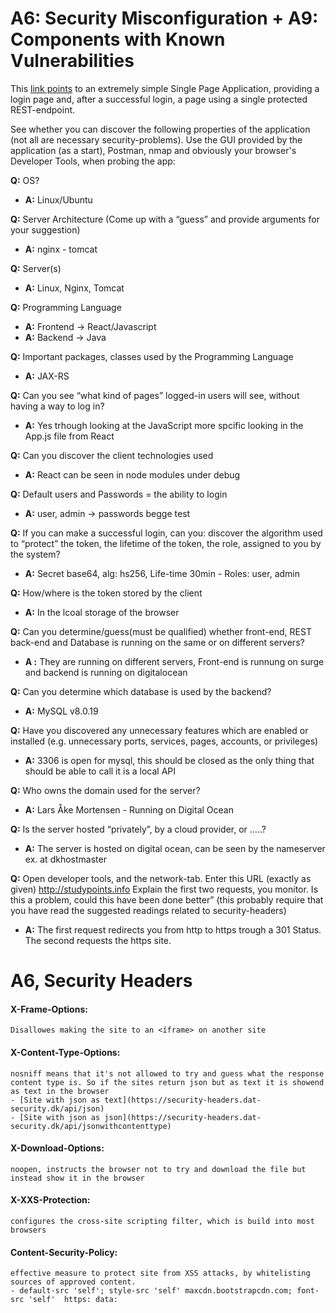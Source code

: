 # A6: Security Misconfiguration + A9: Components with Known Vulnerabilities

This [link points](http://sec-dat-demo.surge.sh/) to an extremely simple Single Page Application, providing a login page and, after a successful login, a page using a single protected REST-endpoint.

See whether you can discover the following properties of the application (not all are necessary security-problems). Use the GUI provided by the application (as a start), Postman, nmap and obviously your browser's Developer Tools, when probing the app:

**Q:** OS?
  - **A:** Linux/Ubuntu

**Q:** Server Architecture (Come up with a “guess” and provide arguments for your suggestion)
  - **A:** nginx - tomcat

**Q:** Server(s)
  - **A:** Linux, Nginx, Tomcat

**Q:** Programming Language
  - **A:** Frontend -> React/Javascript
  - **A:** Backend -> Java

**Q:** Important packages, classes used by the Programming Language
  - **A:** JAX-RS

**Q:** Can you see “what kind of pages” logged-in users will see, without having a way to log in?
  - **A:** Yes trhough looking at the JavaScript more spcific looking in the App.js file from React

**Q:** Can you discover the client technologies used
  - **A:** React can be seen in node modules under debug

**Q:** Default users and Passwords = the ability to login
  - **A:** user, admin -> passwords begge test

**Q:** If you can make a successful login, can you: discover the algorithm used to “protect” the token, the lifetime of the token, the role, assigned to you by the system?
  - **A:** Secret base64, alg: hs256, Life-time 30min - Roles: user, admin

**Q:** How/where is the token stored by the client
  - **A:** In the lcoal storage of the browser

**Q:** Can you determine/guess(must be qualified) whether front-end, REST back-end and Database is running on the same or on different servers?
- **A   :** They are running on different servers, Front-end is runnung on surge and backend is running on digitalocean

**Q:** Can you determine which database is used by the backend?
  - **A:** MySQL v8.0.19

**Q:** Have you discovered any unnecessary features which are enabled or installed (e.g. unnecessary ports, services, pages, accounts, or privileges)
  - **A:** 3306 is open for mysql, this should be closed as the only thing that should be able to call it is a local API

**Q:** Who owns the domain used for the server?
  - **A:** Lars Åke Mortensen - Running on Digital Ocean
    
**Q:** Is the server hosted “privately”, by a cloud provider, or …..?
  - **A:** The server is hosted on digital ocean, can be seen by the nameserver ex. at dkhostmaster

**Q:** Open developer tools, and the network-tab. Enter this URL (exactly as given) http://studypoints.info
Explain the first two requests, you monitor. Is this a problem, could this have been done better” (this probably require that you have read the suggested readings related to security-headers)
  - **A:** The first request redirects you from http to https trough a 301 Status. The second requests the https site.


# A6, Security Headers

#### X-Frame-Options: 
    Disallowes making the site to an <íframe> on another site

#### X-Content-Type-Options:
    nosniff means that it's not allowed to try and guess what the response content type is. So if the sites return json but as text it is showend as text in the browser
    - [Site with json as text](https://security-headers.dat-security.dk/api/json)
    - [Site with json as json](https://security-headers.dat-security.dk/api/jsonwithcontenttype)

#### X-Download-Options:
    noopen, instructs the browser not to try and download the file but instead show it in the browser

#### X-XXS-Protection:
    configures the cross-site scripting filter, which is build into most browsers

#### Content-Security-Policy:
    effective measure to protect site from XSS attacks, by whitelisting sources of approved content.
    - default-src 'self'; style-src 'self' maxcdn.bootstrapcdn.com; font-src 'self'  https: data: